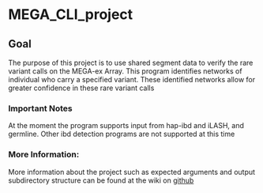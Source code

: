 # MEGA_CLI_project

## Goal

The purpose of this project is to use shared segment data to verify the rare variant calls on the MEGA-ex Array. This program identifies networks of individual who carry a specified variant. These identified networks allow for greater confidence in these rare variant calls

### Important Notes

At the moment the program supports input from hap-ibd and iLASH, and germline. Other ibd detection programs are not supported at this time

### More Information:

More information about the project such as expected arguments and output subdirectory structure can be found at the wiki on [github](https://github.com/jtb324/MEGA_CLI_project_0.9_rc3/wiki)
